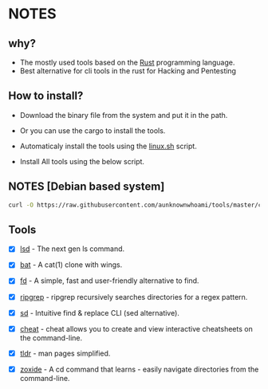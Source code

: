 <!--Tools install guide -->
# NOTES

## why?

- The mostly used tools based on the [Rust](https://www.rust-lang.org/) programming language.
- Best alternative for cli tools in the rust for Hacking and Pentesting 

## How to install?

- Download the binary file from the system and put it in the path. 
- Or you can use the cargo to install the tools.
- Automaticaly install the tools using the [linux.sh](https://raw.githubusercontent.com/aunknownwhoami/tools/master/cli/linux.sh) script.

- Install All tools using the below script.

## NOTES [Debian based system]

```bash
curl -O https://raw.githubusercontent.com/aunknownwhoami/tools/master/cli/linux.sh && chmod +x linux.sh && sudo bash linux.sh
```

## Tools

- [x] [lsd](https://github.com/Peltoche/lsd) - The next gen ls command.
- [x] [bat](https://github.com/sharkdp/bat) - A cat(1) clone with wings.
- [x] [fd](https://github.com/sharkdp/fd ) - A simple, fast and user-friendly alternative to find.
- [x] [ripgrep](https://github.com/BurntSushi/ripgrep ) - ripgrep recursively searches directories for a regex pattern.
- [x] [sd](https://github.com/chmln/sd ) - Intuitive find & replace CLI (sed alternative).
- [x] [cheat](https://github.com/cheat/cheat ) - cheat allows you to create and view interactive cheatsheets on the command-line.
- [x] [tldr](https://tldr.sh/ ) - man pages simplified.
- [x] [zoxide](https://github.com/ajeetdsouza/zoxide ) - A cd command that learns - easily navigate directories from the command-line.







